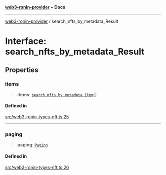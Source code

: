 [**web3-ronin-provider**](../README.md) • **Docs**

***

[web3-ronin-provider](../globals.md) / search\_nfts\_by\_metadata\_Result

# Interface: search\_nfts\_by\_metadata\_Result

## Properties

### items

> **items**: [`search_nfts_by_metadata_Item`](search_nfts_by_metadata_Item.md)[]

#### Defined in

[src/web3-ronin-types-nft.ts:25](https://github.com/chuacw/web3-ronin-provider/blob/56fda69eb1bad2d2fd8f29422ffb14cf65ae3973/src/web3-ronin-types-nft.ts#L25)

***

### paging

> **paging**: [`Paging`](Paging.md)

#### Defined in

[src/web3-ronin-types-nft.ts:26](https://github.com/chuacw/web3-ronin-provider/blob/56fda69eb1bad2d2fd8f29422ffb14cf65ae3973/src/web3-ronin-types-nft.ts#L26)
